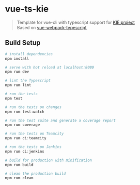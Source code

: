 # vue-ts-kie

> Template for vue-cli with typescript support for [KIE project](https://github.com/kie-project) <br/>
> Based on [vue-webpack-typescript](https://github.com/ducksoupdev/vue-webpack-typescript)

## Build Setup

``` bash
# install dependencies
npm install

# serve with hot reload at localhost:8080
npm run dev

# lint the Typescript
npm run lint

# run the tests
npm test

# run the tests on changes
npm run test:watch

# run the test suite and generate a coverage report
npm run coverage

# run the tests on Teamcity
npm run ci:teamcity

# run the tests on Jenkins
npm run ci:jenkins

# build for production with minification
npm run build

# clean the production build
npm run clean
```
